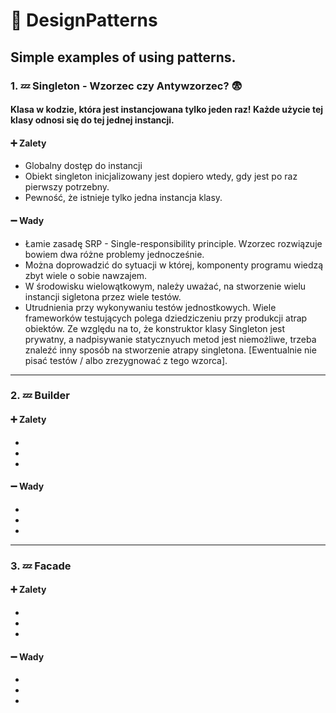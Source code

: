 # :maple_leaf: DesignPatterns
Simple examples of using patterns.
--------------------------------------

### 1. :zzz: Singleton  -  Wzorzec czy Antywzorzec? :fearful: 
#### Klasa w kodzie, która jest instancjowana tylko jeden raz! Każde użycie tej klasy odnosi się do tej jednej instancji.

#### :heavy_plus_sign: Zalety
- Globalny dostęp do instancji
- Obiekt singleton inicjalizowany jest dopiero wtedy, gdy jest po raz pierwszy potrzebny.
- Pewność, że istnieje tylko jedna instancja klasy.

#### :heavy_minus_sign: Wady
- Łamie zasadę SRP - Single-responsibility principle. Wzorzec rozwiązuje bowiem dwa różne problemy jednocześnie.
- Można doprowadzić do sytuacji w której, komponenty programu wiedzą zbyt wiele o sobie nawzajem.
- W środowisku wielowątkowym, należy uważać, na stworzenie wielu instancji sigletona przez wiele testów. 
- Utrudnienia przy wykonywaniu testów jednostkowych. Wiele frameworków testujących polega dziedziczeniu przy produkcji atrap obiektów. Ze względu na to, że konstruktor klasy Singleton jest prywatny, a nadpisywanie statycznyuch metod jest niemożliwe, trzeba znaleźć inny sposób na stworzenie atrapy singletona. [Ewentualnie nie pisać testów / albo zrezygnować z tego wzorca].

--------------------------------------
### 2. :zzz: Builder 

#### 

#### :heavy_plus_sign: Zalety
-
-
-

#### :heavy_minus_sign: Wady
-
-
-

--------------------------------------
### 3. :zzz: Facade 

#### 

#### :heavy_plus_sign: Zalety
-
-
-

#### :heavy_minus_sign: Wady
-
-
-

